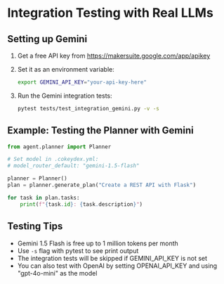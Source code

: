 # Integration Testing with Real LLMs

## Setting up Gemini

1. Get a free API key from https://makersuite.google.com/app/apikey
2. Set it as an environment variable:
   ```bash
   export GEMINI_API_KEY="your-api-key-here"
   ```

3. Run the Gemini integration tests:
   ```bash
   pytest tests/test_integration_gemini.py -v -s
   ```

## Example: Testing the Planner with Gemini

```python
from agent.planner import Planner

# Set model in .cokeydex.yml:
# model_router_default: "gemini-1.5-flash"

planner = Planner()
plan = planner.generate_plan("Create a REST API with Flask")

for task in plan.tasks:
    print(f"{task.id}: {task.description}")
```

## Testing Tips

- Gemini 1.5 Flash is free up to 1 million tokens per month
- Use `-s` flag with pytest to see print output
- The integration tests will be skipped if GEMINI_API_KEY is not set
- You can also test with OpenAI by setting OPENAI_API_KEY and using "gpt-4o-mini" as the model
